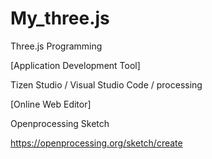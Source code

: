 # My_three.js
Three.js Programming

[Application Development Tool]

Tizen Studio / Visual Studio Code / processing

[Online Web Editor]

Openprocessing Sketch

https://openprocessing.org/sketch/create
